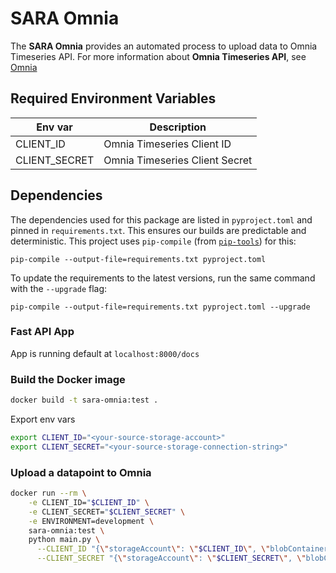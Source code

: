 # SARA Omnia

The **SARA Omnia** provides an automated process to upload data to Omnia Timeseries API. For more information about **Omnia Timeseries API**, see [Omnia](https://github.com/equinor/OmniaPlant)

## Required Environment Variables

| Env var       | Description                    |
| ------------- | ------------------------------ |
| CLIENT_ID     | Omnia Timeseries Client ID     |
| CLIENT_SECRET | Omnia Timeseries Client Secret |

## Dependencies

The dependencies used for this package are listed in `pyproject.toml` and pinned in `requirements.txt`. This ensures our builds are predictable and deterministic. This project uses `pip-compile` (from [`pip-tools`](https://github.com/jazzband/pip-tools)) for this:

```
pip-compile --output-file=requirements.txt pyproject.toml
```

To update the requirements to the latest versions, run the same command with the `--upgrade` flag:

```
pip-compile --output-file=requirements.txt pyproject.toml --upgrade
```

### Fast API App

App is running default at `localhost:8000/docs`

### Build the Docker image

```bash
docker build -t sara-omnia:test .
```

Export env vars

```bash
export CLIENT_ID="<your-source-storage-account>"
export CLIENT_SECRET="<your-source-storage-connection-string>"
```

### Upload a datapoint to Omnia

```bash
docker run --rm \
    -e CLIENT_ID="$CLIENT_ID" \
    -e CLIENT_SECRET="$CLIENT_SECRET" \
    -e ENVIRONMENT=development \
    sara-omnia:test \
    python main.py \
      --CLIENT_ID "{\"storageAccount\": \"$CLIENT_ID\", \"blobContainer\": \"$BLOB_CONTAINER\", \"blobName\": \"apprentices.jpg\"}" \
      --CLIENT_SECRET "{\"storageAccount\": \"$CLIENT_SECRET\", \"blobContainer\": \"$BLOB_CONTAINER\", \"blobName\": \"apprentices.jpg\"}"
```
